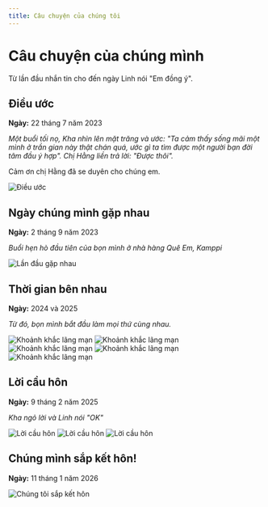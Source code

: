```yaml
---
title: Câu chuyện của chúng tôi
---
```


# Câu chuyện của chúng mình

Từ lần đầu nhắn tin cho đến ngày Linh nói "Em đồng ý".

## Điều ước

**Ngày:** 22 tháng 7 năm 2023

*Một buổi tối nọ, Kha nhìn lên mặt trăng và ước: "Ta cảm thấy sống mãi một mình ở trần gian này thật chán quá, ước gì ta tìm được một người bạn đời tâm đầu ý hợp". Chị Hằng liền trả lời: "Được thôi".*

Cảm ơn chị Hằng đã se duyên cho chúng em.

![Điều ước](/images/the-wish.jpeg)

## Ngày chúng mình gặp nhau

**Ngày:** 2 tháng 9 năm 2023

*Buổi hẹn hò đầu tiên của bọn mình ở nhà hàng Quê Em, Kamppi*

![Lần đầu gặp nhau](https://files.venuu.se/attachments/000/265/972/26b798e0af7d85c06d6f8acfd20cdc8e6d01dd9d.jpg)

## Thời gian bên nhau

**Ngày:** 2024 và 2025

*Từ đó, bọn mình bắt đầu làm mọi thứ cùng nhau.*

![Khoảnh khắc lãng mạn](/images/sup.jpg)
![Khoảnh khắc lãng mạn](/images/cruise.jpeg)
![Khoảnh khắc lãng mạn](/images/badminton.jpg)
![Khoảnh khắc lãng mạn](/images/ski-2.jpeg)
![Khoảnh khắc lãng mạn](/images/aurora.jpeg)

## Lời cầu hôn

**Ngày:** 9 tháng 2 năm 2025

*Kha ngỏ lời và Linh nói "OK"*

![Lời cầu hôn](/images/propose.jpg)
![Lời cầu hôn](/images/wedding-ring.jpg)
![Lời cầu hôn](/images/wedding-ring-2.jpg)

## Chúng mình sắp kết hôn!

**Ngày:** 11 tháng 1 năm 2026

![Chúng tôi sắp kết hôn](/images/lake-como.jpg)
